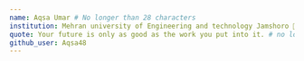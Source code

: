 ```yaml
---
name: Aqsa Umar # No longer than 28 characters
institution: Mehran university of Engineering and technology Jamshoro 🚩 # no longer than 58 characters
quote: Your future is only as good as the work you put into it. # no longer than 100 characters, avoid using quotes(") to guarantee the format remains the same.
github_user: Aqsa48
---
```

